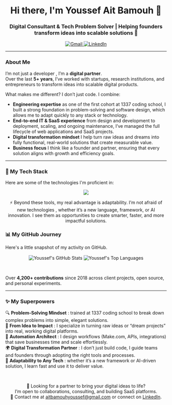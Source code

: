 <!--
Hi there! You've found the code for my GitHub profile.
Feel free to get inspired, but please give it your own personal touch.
-->

<!-- Header -->

<div align="center">
  <h1 align="center">Hi there, I'm Youssef Ait Bamouh 👋</h1>
  <h3 align="center">Digital Consultant & Tech Problem Solver | Helping founders transform ideas into scalable solutions 🚀</h3>
</div>

<div align="center">
  <a href="mailto:aitbamouhyoussef@gmail.com">
    <img src="https://img.shields.io/badge/Gmail-D14836?style=for-the-badge&logo=gmail&logoColor=white" alt="Gmail"/>
  </a>
  <a href="https://www.linkedin.com/in/youssef-ait-bamouh-a65603141/" target="_blank">
    <img src="https://img.shields.io/badge/LinkedIn-0077B5?style=for-the-badge&logo=linkedin&logoColor=white" alt="LinkedIn"/>
  </a>
</div>

---

### About Me

I’m not just a developer , I’m a **digital partner**.  
Over the last **5+ years**, I’ve worked with startups, research institutions, and entrepreneurs to transform ideas into scalable digital products.  

What makes me different? I don’t just code. I combine:
- **Engineering expertise** as one of the first cohort at 1337 coding school, I built a strong foundation in problem-solving and software design, which allows me to adapt quickly to any stack or technology.
- **End-to-end IT & SaaS experience**  from design and development to deployment, scaling, and ongoing maintenance, I’ve managed the full lifecycle of web applications and SaaS projects.  
- **Digital transformation mindset** I help turn raw ideas and dreams into fully functional, real-world solutions that create measurable value. 
- **Business focus** I think like a founder and partner, ensuring that every solution aligns with growth and efficiency goals.  

---

### 🚀 My Tech Stack

Here are some of the technologies I'm proficient in:

<p align="center">  
<img src="https://skillicons.dev/icons?i=js,ts,react,next,vue,html,css,tailwind,mui,nodejs,nestjs,express,php,python,mysql,postgres,mongodb,docker,aws,gcp,git,github,linux,vercel"&theme=light" />  
</p>
<p align="center">  
⚡ Beyond these tools, my real advantage is adaptability.  
I’m not afraid of new technologies , whether it’s a new language, framework, or AI innovation.  
I see them as opportunities to create smarter, faster, and more impactful solutions.
</p>


### 📊 My GitHub Journey

Here's a little snapshot of my activity on GitHub.

<p align="center">
  <img align="center" src="https://github-readme-stats-yaitbam.vercel.app/api?username=yaitbam&show_icons=true&theme=tokyonight&count_private=true&hide=issues,contribs&cache_seconds=1800&hide_rank=true" alt="Youssef's GitHub Stats" />
  <img align="center" src="https://github-readme-stats-yaitbam.vercel.app/api/top-langs?username=yaitbam&layout=compact&locale=en&theme=tokyonight&count_private=true&cache_seconds=1800" alt="Youssef's Top Languages" />
</p>
<br/>

Over **4,200+ contributions** since 2018 across client projects, open source, and personal experiments.  

---
### ✨ My Superpowers

🔍 **Problem-Solving Mindset** : trained at 1337 coding school to break down complex problems into simple, elegant solutions.  
🚀 **From Idea to Impact** : I specialize in turning raw ideas or “dream projects” into real, working digital platforms.  
🤖 **Automation Architect** : I design workflows (Make.com, APIs, integrations) that save businesses time and scale effortlessly.  
🌍 **Digital Transformation Partner** : I don’t just build code, I guide teams and founders through adopting the right tools and processes.  
🧠 **Adaptability to Any Tech** : whether it’s a new framework or AI-driven solution, I learn fast and use it to deliver value.  


<div align="center">
<br>

💬 Looking for a partner to bring your digital ideas to life?  
I’m open to collaborations, consulting, and building SaaS platforms.  
📩 Contact me at [aitbamouhyoussef@gmail.com](mailto:aitbamouhyoussef@gmail.com) or connect on [LinkedIn](https://www.linkedin.com/in/youssef-ait-bamouh-a65603141/).
</div>
